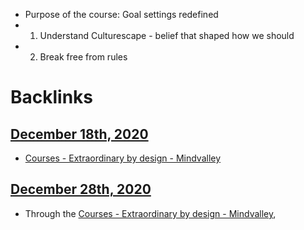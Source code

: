 - Purpose of the course: Goal settings redefined
- 1. Understand Culturescape - belief that shaped how we should
- 2. Break free from rules

# Backlinks
## [December 18th, 2020](<December 18th, 2020.md>)
- [Courses - Extraordinary by design - Mindvalley](<Courses - Extraordinary by design - Mindvalley.md>)

## [December 28th, 2020](<December 28th, 2020.md>)
- Through the [Courses - Extraordinary by design - Mindvalley](<Courses - Extraordinary by design - Mindvalley.md>),


